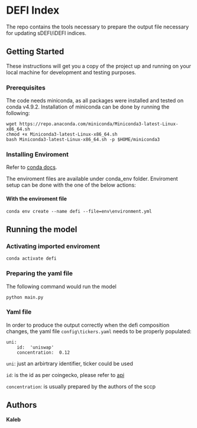 # DEFI Index

The repo contains the tools necessary to prepare the output file necessary for updating sDEFI/iDEFI indices. 

## Getting Started

These instructions will get you a copy of the project up and running on your local machine for development and testing purposes.

### Prerequisites

The code needs miniconda, as all packages were installed and tested on conda v4.9.2. Installation of miniconda can be done by running the following:

```
wget https://repo.anaconda.com/miniconda/Miniconda3-latest-Linux-x86_64.sh
chmod +x Miniconda3-latest-Linux-x86_64.sh
bash Miniconda3-latest-Linux-x86_64.sh -p $HOME/miniconda3
```

### Installing Enviroment

Refer to [conda docs](https://docs.conda.io/projects/conda/en/latest/user-guide/tasks/manage-environments.html).

The enviroment files are available under conda_env folder. Enviroment setup can be done with the one of the below actions:

#### With the enviroment file
```
conda env create --name defi --file=env\environment.yml
```

## Running the model
### Activating imported enviroment

```
conda activate defi
```


### Preparing the yaml file

The following command would run the model

```
python main.py
```

### Yaml file
In order to produce the output correctly when the defi composition changes, the yaml file `config\tickers.yaml` needs to be properly populated:
```
uni: 
    id:  'uniswap'
    concentration:  0.12
```

`uni`: just  an arbirtrary identifier, ticker could be used

`id`: is the id as per coingecko, please refer to [api](https://www.coingecko.com/en/api)

`concentration`: is usually prepared by the authors of the sccp


## Authors

**Kaleb**

